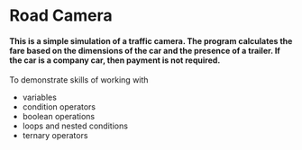 # Road Camera
#### This is a simple simulation of a traffic camera. The program calculates the fare based on the dimensions of the car and the presence of a trailer. If the car is a company car, then payment is not required.
To demonstrate skills of working with
- variables
- condition operators
- boolean operations
- loops and nested conditions
- ternary operators